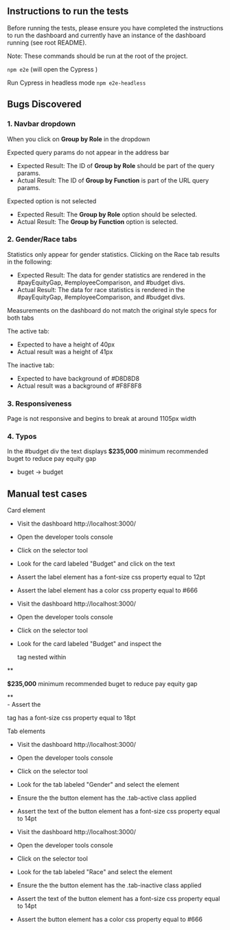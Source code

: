 ## Instructions to run the tests

Before running the tests, please ensure you have completed the instructions to run the dashboard and
currently have an instance of the dashboard running (see root README).

Note: These commands should be run at the root of the project.

`npm e2e` (will open the Cypress )

Run Cypress in headless mode
`npm e2e-headless`


## Bugs Discovered

### 1. Navbar dropdown

When you click on **Group by Role** in the dropdown

Expected query params do not appear in the address bar

- Expected Result: The ID of **Group by Role** should be part of the query params.
- Actual Result: The ID of **Group by Function** is part of the URL query params.

Expected option is not selected

- Expected Result: The **Group by Role** option should be selected.
- Actual Result: The **Group by Function** option is selected.

### 2. Gender/Race tabs

Statistics only appear for gender statistics. Clicking on the Race tab results in the following:

- Expected Result: The data for gender statistics are rendered in the #payEquityGap, #employeeComparison, and #budget divs.
- Actual Result: The data for race statistics is rendered in the #payEquityGap, #employeeComparison, and #budget divs.

Measurements on the dashboard do not match the original style specs for both tabs

The active tab:
- Expected to have a height of 40px
- Actual result was a height of 41px

The inactive tab:
- Expected to have background of #D8D8D8
- Actual result was a background of #F8F8F8

### 3. Responsiveness

Page is not responsive and begins to break at around 1105px width

### 4. Typos

In the #budget div the text displays **$235,000** minimum recommended buget to reduce pay equity gap
- buget -> budget

## Manual test cases

Card element

- Visit the dashboard http://localhost:3000/
- Open the developer tools console
- Click on the selector tool
- Look for the card labeled "Budget" and click on the text
- Assert the label element has a font-size css property equal to 12pt
- Assert the label element has a color css property equal to #666


- Visit the dashboard http://localhost:3000/
- Open the developer tools console
- Click on the selector tool
- Look for the card labeled "Budget" and inspect the <p> tag nested within 
<div class="demographicStats" id="budget">**<p><strong>$235,000</strong> minimum recommended buget to reduce pay equity gap</p>**</div>
- Assert the <p> tag has a font-size css property equal to 18pt

Tab elements

- Visit the dashboard http://localhost:3000/
- Open the developer tools console
- Click on the selector tool
- Look for the tab labeled "Gender" and select the element
- Ensure the the button element has the .tab-active class applied
- Assert the text of the button element has a font-size css property equal to 14pt

- Visit the dashboard http://localhost:3000/
- Open the developer tools console
- Click on the selector tool
- Look for the tab labeled "Race" and select the element
- Ensure the the button element has the .tab-inactive class applied
- Assert the text of the button element has a font-size css property equal to 14pt
- Assert the button element has a color css property equal to #666
